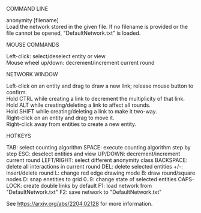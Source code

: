COMMAND LINE

anonymity [filename]  
Load the network stored in the given file. If no filename is provided or the file cannot be opened, "DefaultNetwork.txt" is loaded.
  

MOUSE COMMANDS

Left-click: select/deselect entity or view  
Mouse wheel up/down: decrement/increment current round


NETWORK WINDOW

Left-click on an entity and drag to draw a new link; release mouse button to confirm.  
Hold CTRL while creating a link to decrement the multiplicity of that link.  
Hold ALT while creating/deleting a link to affect all rounds.  
Hold SHIFT while creating/deleting a link to make it two-way.  
Right-click on an entity and drag to move it.  
Right-click away from entities to create a new entity.


HOTKEYS

TAB: select counting algorithm
SPACE: execute counting algorithm step by step
ESC: deselect entities and view
UP/DOWN: decrement/increment current round
LEFT/RIGHT: select different anonymity class
BACKSPACE: delete all interactions in current round
DEL: delete selected entities
+/-: insert/delete round
L: change red edge drawing mode
B: draw round/square nodes
D: snap enetities to grid
0..9: change state of selected entities
CAPS-LOCK: create double links by default
F1: load network from "DefaultNetwork.txt"
F2: save network to "DefaultNetwork.txt"


See https://arxiv.org/abs/2204.02128 for more information.
